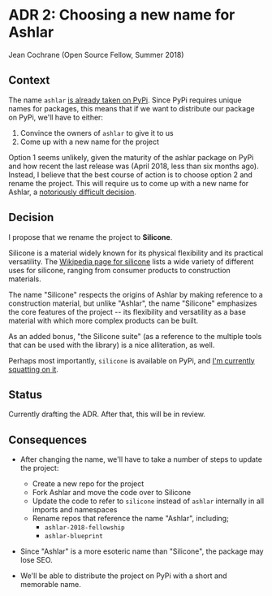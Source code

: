 # ADR 2: Choosing a new name for Ashlar 

Jean Cochrane (Open Source Fellow, Summer 2018)

## Context

The name `ashlar` [is already taken on PyPi](https://pypi.org/project/ashlar/).
Since PyPi requires unique names for packages, this means that if we want to
distribute our package on PyPi, we'll have to either:

1. Convince the owners of `ashlar` to give it to us
2. Come up with a new name for the project

Option 1 seems unlikely, given the maturity of the ashlar package on PyPi and
how recent the last release was (April 2018, less than six months ago). Instead,
I believe that the best course of action is to choose option 2 and rename the project.
This will require us to come up with a new name for Ashlar, a [notoriously
difficult decision](https://martinfowler.com/bliki/TwoHardThings.html).

## Decision

I propose that we rename the project to **Silicone**.

Silicone is a material widely known for its physical flexibility and its
practical versatility. The [Wikipedia page for
silicone](https://en.wikipedia.org/wiki/Silicone) lists a wide variety of
different uses for silicone, ranging from consumer products to
construction materials.

The name "Silicone" respects the origins of Ashlar by making reference to a
construction material, but unlike "Ashlar", the name "Silicone" emphasizes the
core features of the project -- its flexibility and versatility as a base material
with which more complex products can be built.

As an added bonus, "the Silicone suite" (as a reference to the multiple tools
that can be used with the library) is a nice alliteration, as well.

Perhaps most importantly, `silicone` is available on PyPi, and [I'm currently
squatting on it](https://pypi.org/project/silicone/).

## Status

Currently drafting the ADR. After that, this will be in review.

## Consequences

- After changing the name, we'll have to take a number of steps to update the
  project:
    - Create a new repo for the project
    - Fork Ashlar and move the code over to Silicone
    - Update the code to refer to `silicone` instead of `ashlar` internally in
    all imports and namespaces
    - Rename repos that reference the name "Ashlar", including;
        - `ashlar-2018-fellowship`
        - `ashlar-blueprint`

- Since "Ashlar" is a more esoteric name than "Silicone", the package may lose SEO.

- We'll be able to distribute the project on PyPi with a short and memorable
  name.
